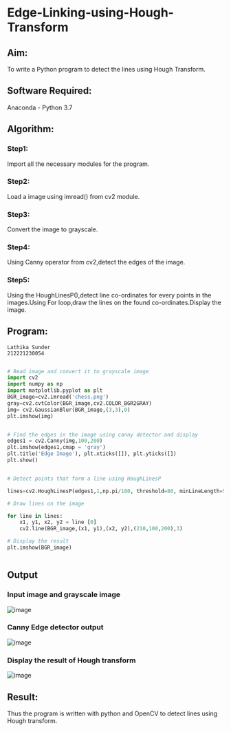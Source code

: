 # Edge-Linking-using-Hough-Transform
## Aim:
To write a Python program to detect the lines using Hough Transform.

## Software Required:
Anaconda - Python 3.7

## Algorithm:
### Step1:
Import all the necessary modules for the program.

### Step2:
Load a image using imread() from cv2 module.

### Step3:
Convert the image to grayscale.

### Step4:
Using Canny operator from cv2,detect the edges of the image.

### Step5:
Using the HoughLinesP(),detect line co-ordinates for every points in the images.Using For loop,draw the lines on the found co-ordinates.Display the image.


## Program:

```
Lathika Sunder
212221230054
```
```Python

# Read image and convert it to grayscale image
import cv2
import numpy as np
import matplotlib.pyplot as plt
BGR_image=cv2.imread('chess.png')
gray=cv2.cvtColor(BGR_image,cv2.COLOR_BGR2GRAY)
img= cv2.GaussianBlur(BGR_image,(3,3),0)
plt.imshow(img)


# Find the edges in the image using canny detector and display
edges1 = cv2.Canny(img,100,200)
plt.imshow(edges1,cmap = 'gray')
plt.title('Edge Image'), plt.xticks([]), plt.yticks([])
plt.show()


# Detect points that form a line using HoughLinesP

lines=cv2.HoughLinesP(edges1,1,np.pi/180, threshold=80, minLineLength=50,maxLineGap=250)

# Draw lines on the image

for line in lines:
    x1, y1, x2, y2 = line [0] 
    cv2.line(BGR_image,(x1, y1),(x2, y2),(210,100,200),3)

# Display the result
plt.imshow(BGR_image)



```
## Output

### Input image and grayscale image
![image](https://github.com/lathika-sunder/Edge-Linking-using-Hough-Transform/assets/95066409/169f4ad6-1169-4539-bb2d-08ceae822f28)

### Canny Edge detector output

![image](https://github.com/lathika-sunder/Edge-Linking-using-Hough-Transform/assets/95066409/dc2f707f-4b87-4299-86ed-ed0d74c05e22)

### Display the result of Hough transform

![image](https://github.com/lathika-sunder/Edge-Linking-using-Hough-Transform/assets/95066409/45c23e1b-6e59-4841-976a-95b927830cf8)

## Result:
Thus the program is written with python and OpenCV to detect lines using Hough transform. 
